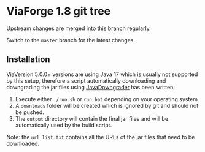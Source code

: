 # ViaForge 1.8 git tree

Upstream changes are merged into this branch regularly.

Switch to the `master` branch for the latest changes.

## Installation

ViaVersion 5.0.0+ versions are using Java 17 which is usually not supported by this setup,
therefore a script automatically downloading and downgrading the jar files using [JavaDowngrader](https://github.com/RaphiMC/JavaDowngrader) has been written:

1. Execute either `./run.sh` or `run.bat` depending on your operating system.
2. A `downloads` folder will be created which is ignored by git and should not be pushed.
3. The `output` directory will contain the final jar files and will be automatically used by the build script.

Note: the `url_list.txt` contains all the URLs of the jar files that need to be downloaded.
